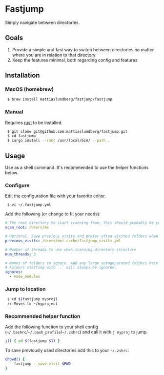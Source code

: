 # Fastjump

Simply navigate between directories.

## Goals

 1. Provide a simple and fast way to switch between directories no matter where you are in relation to that directory
 2. Keep the features minimal, both regarding config and features
 
## Installation

### MacOS (homebrew)

```zsh
 $ brew install mattiaslundberg/fastjump/fastjump
```

### Manual

Requires [rust](https://www.rust-lang.org) to be installed.

```zsh
 $ git clone git@github.com:mattiaslundberg/fastjump.git
 $ cd fastjump
 $ cargo install --root /usr/local/bin/ --path .
```
 
## Usage

Use as a shell command. It's recommended to use the helper functions below.

### Configure

Edit the configuration file with your favorite editor.
```
 $ vi ~/.fastjump.yml
```

Add the following (or change to fit your needs):
```yaml
# The root directory to start scanning from, this should probably be your home directory
scan_root: /Users/me

# Optional. Save previous visits and prefer often visited folders when switching
previous_visits: /Users/me/.cache/fastjump_visits.yml

# Number of threads to use when scanning directory structure
num_threads: 3

# Names of folders to ignore. Add any large autogenerated folders here
# Folders starting with `.` will always be ignored.
ignores:
  - node_modules
```

### Jump to location

```zsh
 $ cd $(fastjump myproj)
 // Moves to ~/myproject 
```

### Recommended helper function
Add the following function to your shell config (`~/.bashrc`/`~/.bash_profile`/`~/.zshrc`) and call it with `j myproj` to jump.

```zsh
j() { cd $(fastjump $1) }
```

To save previously used directories add this to your `~/.zshrc`:
```zsh
chpwd() {
    fastjump --save-visit $PWD
}
```
